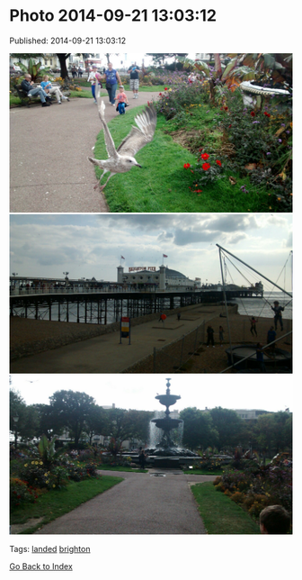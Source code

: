 
# Photo 2014-09-21 13:03:12

Published: 2014-09-21 13:03:12

![](98051040887-0.jpg)
![](98051040887-1.jpg)
![](98051040887-2.jpg)

Tags: [landed](tag-landed.md) [brighton](tag-brighton.md)

[Go Back to Index](index.md)
